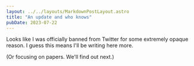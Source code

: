 ```yaml
---
layout: ../../layouts/MarkdownPostLayout.astro
title: "An update and who knows"
pubDate: 2023-07-22
---
```


Looks like I was officially banned from Twitter for some extremely opaque
reason. I guess this means I'll be writing here more.

(Or focusing on papers. We'll find out next.)
